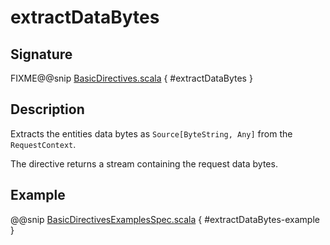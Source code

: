 <a id="extractdatabytes"></a>
# extractDataBytes

## Signature

FIXME@@snip [BasicDirectives.scala](../../../../../../../../../akka-http/src/main/scala/akka/http/scaladsl/server/directives/BasicDirectives.scala) { #extractDataBytes }

## Description

Extracts the entities data bytes as `Source[ByteString, Any]` from the `RequestContext`.

The directive returns a stream containing the request data bytes.

## Example

@@snip [BasicDirectivesExamplesSpec.scala](../../../../../../../test/scala/docs/http/scaladsl/server/directives/BasicDirectivesExamplesSpec.scala) { #extractDataBytes-example }